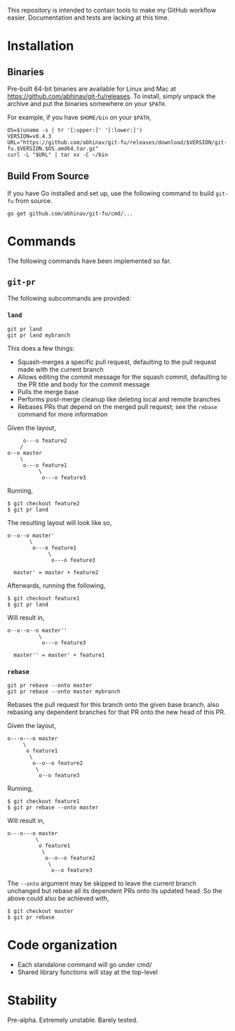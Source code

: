 This repository is intended to contain tools to make my GitHub workflow easier.
Documentation and tests are lacking at this time.

Installation
============

Binaries
--------

Pre-built 64-bit binaries are available for Linux and Mac at
<https://github.com/abhinav/git-fu/releases>. To install, simply unpack the
archive and put the binaries somewhere on your `$PATH`.

For example, if you have `$HOME/bin` on your `$PATH`,

    OS=$(uname -s | tr '[:upper:]' '[:lower:]')
    VERSION=v0.4.3
    URL="https://github.com/abhinav/git-fu/releases/download/$VERSION/git-fu.$VERSION.$OS.amd64.tar.gz"
    curl -L "$URL" | tar xv -C ~/bin

Build From Source
-----------------

If you have Go installed and set up, use the following command to build
`git-fu` from source.

    go get github.com/abhinav/git-fu/cmd/...

Commands
========

The following commands have been implemented so far.

`git-pr`
--------

The following subcommands are provided:

### `land`

```
git pr land
git pr land mybranch
```

This does a few things:

-   Squash-merges a specific pull request, defaulting to the pull request made
    with the current branch
-   Allows editing the commit message for the squash commit, defaulting to the
    PR title and body for the commit message
-   Pulls the merge base
-   Performs post-merge cleanup like deleting local and remote branches
-   Rebases PRs that depend on the merged pull request; see the `rebase`
    command for more information

Given the layout,

         o---o feature2
        /
    o--o master
        \
         o---o feature1
              \
               o---o feature3

Running,

    $ git checkout feature2
    $ git pr land

The resulting layout will look like so,

    o--o--o master'
           \
            o---o feature1
                 \
                  o---o feature3

      master' = master + feature2

Afterwards, running the following,

    $ git checkout feature1
    $ git pr land

Will result in,

    o--o--o--o master''
              \
               o---o feature3

      master'' = master' + feature1

### `rebase`

```
git pr rebase --onto master
git pr rebase --onto master mybranch
```

Rebases the pull request for this branch onto the given base branch, also
rebasing any dependent branches for that PR onto the new head of this PR.

Given the layout,

    o---o---o master
         \
          o feature1
           \
            o--o--o feature2
             \
              o--o feature3

Running,

    $ git checkout feature1
    $ git pr rebase --onto master

Will result in,

    o---o---o master
             \
              o feature1
               \
                o--o--o feature2
                 \
                  o--o feature3

The `--onto` argument may be skipped to leave the current branch unchanged but
rebase all its dependent PRs onto its updated head. So the above could also be
achieved with,

    $ git checkout master
    $ git pr rebase

Code organization
=================

-   Each standalone command will go under cmd/
-   Shared library functions will stay at the top-level

Stability
=========

Pre-alpha. Extremely unstable. Barely tested.
